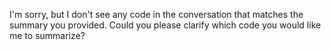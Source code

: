 I'm sorry, but I don't see any code in the conversation that matches the summary you provided. Could you please clarify which code you would like me to summarize?

